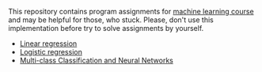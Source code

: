 This repository contains program assignments for [machine learning course](https://www.coursera.org/learn/machine-learning) and may be helpful for those, who stuck. Please, don't use this implementation before try to solve assignments by yourself.

* [Linear regression](machine-learning-ex1)
* [Logistic regression](machine-learning-ex2)
* [Multi-class Classification and Neural Networks](machine-learning-ex3)
